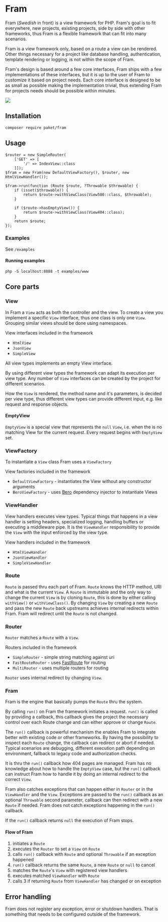 # Fram

Fram (_Swedish_ in front) is a view framework for PHP. Fram's goal is to fit everywhere, new projects, existing projects,
side by side with other frameworks, thus Fram is a flexible framework that can fit into many scenarios.

Fram is a view framework only, based on a route a view can be rendered. Other things necessary for a project like database handling, authentication, template rendering or logging, is not within the scope of Fram.

Fram's design is based around a few core interfaces, Fram ships with a few implementations of these interfaces, but it is  up to the user of Fram to customize it based on project needs. Each core interface is designed to be as small as possible making the implementation trivial, thus extending Fram for projects needs should be possible within minutes.

![](https://github.com/paketphp/fram/workflows/tests/badge.svg)

## Installation

`composer require paket/fram`

## Usage

```
$router = new SimpleRouter(
    ['GET' => [
        '/' => IndexView::class
    ]]);
$fram = new Fram(new DefaultViewFactory(), $router, new HtmlViewHandler());

$fram->run(function (Route $route, ?Throwable $throwable) {
    if (isset($throwable)) {
        return $route->withViewClass(View500::class, $throwable);
    }

    if ($route->hasEmptyView()) {
        return $route->withViewClass(View404::class);
    }
    return $route;
});
```

### Examples

See `/examples`

#### Running examples

`php -S localhost:8888 -t examples/www`

## Core parts

### View

In Fram a `View` acts as both the controller and the view. To create a view you implement a specific `View` interface, thus one class is only one `View`. Grouping similar views should be done using namespaces. 

View interfaces included in the framework

* `HtmlView`
* `JsonView`
* `SimpleView`

All view types implements an empty View interface.

By using different view types the framework can adapt its execution per view type. Any number of `View` interfaces can be created by the project for different scenarios.

How the `View` is rendered, the method name and it's parameters, is decided per view type, thus different view types can provide different input, e.g. like request and response objects.

#### EmptyView

`EmptyView` is a special view that represents the `null` `View`, i.e.
when the is no matching View for the current request. Every request begins with `EmptyView` set.

### ViewFactory

To instantiate a `View` class Fram uses a `ViewFactory`

View factories included in the framework

* `DefaultViewFactory` - instantiates the View without any constructor arguments
* `BeroViewFactory` - uses [Bero](https://github.com/paketphp/bero) dependency injector to instantiate Views

### ViewHandler

View handlers executes view types. Typical things that happens in a view handler is setting headers, specialized logging, handling buffers or executing a middleware pipe. It is the `ViewHandler` responsibility to provide the `View` with the input enforced by the view type.

View handlers included in the framework

* `HtmlViewHandler`
* `JsonViewHandler`
* `SimpleViewHandler`

### Route

`Route` is passed thru each part of Fram. `Route` knows the HTTP method, URI and what is the current `View`. A `Route` is immutable and the only way to change the current `View` is by cloning `Route`, this is done by either calling `withView()` or `withViewClass()`. By changing `View` by creating a new `Route` and pass the  new `Route` back upstreams achieves internal redirects within Fram. Fram will redirect until the `Route` is not changed.

### Router

`Router` matches a `Route` with a `View`.

Routers included in the framework

* `SimpleRouter` - simple string matching against uri
* `FastRouteRouter` - uses [FastRoute](https://github.com/nikic/FastRoute) for routing
* `MultiRouter` - uses multiple routers for routing

`Router` uses internal redirect by changing `View`.

### Fram

Fram is the engine that basically pumps the `Route` thru the system.

By calling `run()` on Fram the framework initiates a request.
`run()` is called by providing a callback, this callback gives the project the necessary control over each Route change and can either approve or change `Route`. 

The `run()` callback is  powerful mechanism the enables Fram to integrate better with existing code or other frameworks. By having the possibility to inspect each `Route` change, the callback can redirect or abort if needed. Typical scenarios are debugging, different execution path depending on environment, fallback to legacy code and authorization checks.

It is thru the `run()` callback how 404 pages are managed. Fram has no knowledge about how to handle the `EmptyView` case, but the `run()` callback can instruct Fram how to handle it by doing an internal redirect to the correct `View`.

Fram also catches exceptions that can happen either in `Router` or in the `ViewHandler` and  the `View`. Exceptions are passed to the `run()` callback as an optional `Throwable` second parameter, callback can then redirect with a new `Route` if needed. Fram does not catch exceptions happening in the `run()` callback.

If the `run()` callback returns `null` the execution of Fram stops.

#### Flow of Fram

1. initiates a `Route`
2. executes the `Router` to set a `View` on `Route`
3. calls `run()` callback with `Route` and optional `Throwable` if an exception happened
4. `run()` callback returns the same `Route`, a new `Route` or `null` to cancel
5. matches the `Route`'s `View` with registered view handlers
6. executes matched `ViewHandler` with `Route`
7. calls 3 if returning `Route` from `ViewHandler` has changed or on exception

## Error handling

Fram does not register any exception, error or shutdown handlers. That is something that needs to be configured outside of the framework.
